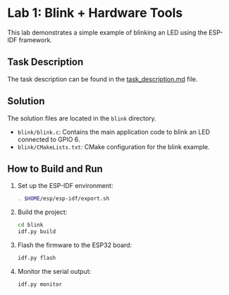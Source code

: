 # Lab 1: Blink + Hardware Tools

This lab demonstrates a simple example of blinking an LED using the ESP-IDF framework.

## Task Description

The task description can be found in the [task_description.md](task_description.md) file.

## Solution

The solution files are located in the `blink` directory.

- `blink/blink.c`: Contains the main application code to blink an LED connected to GPIO 6.
- `blink/CMakeLists.txt`: CMake configuration for the blink example.

## How to Build and Run

1. Set up the ESP-IDF environment:

   ```sh
   . $HOME/esp/esp-idf/export.sh
   ```

2. Build the project:

   ```sh
   cd blink
   idf.py build
   ```

3. Flash the firmware to the ESP32 board:

   ```sh
   idf.py flash
   ```

4. Monitor the serial output:
   ```sh
   idf.py monitor
   ```
